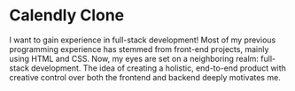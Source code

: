 # Calendly Clone 
I want to gain experience in full-stack development! Most of my previous programming experience has stemmed from front-end projects, mainly using HTML and CSS. Now, my eyes are set on a neighboring realm: full-stack development. The idea of creating a holistic, end-to-end product with creative control over both the frontend and backend deeply motivates me.